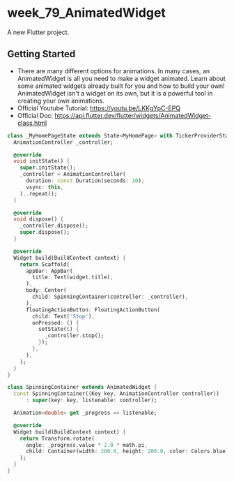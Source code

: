 # week_79_AnimatedWidget

A new Flutter project.

## Getting Started

- There are many different options for animations. In many cases, an AnimatedWidget is all you need to make a widget animated. Learn about some animated widgets already built for you and how to build your own! AnimatedWidget isn't a widget on its own, but it is a powerful tool in creating your own animations. 
- Official Youtube Tutorial: https://youtu.be/LKKgYpC-EPQ
- Official Doc: https://api.flutter.dev/flutter/widgets/AnimatedWidget-class.html

```dart
class _MyHomePageState extends State<MyHomePage> with TickerProviderStateMixin {
  AnimationController _controller;

  @override
  void initState() {
    super.initState();
    _controller = AnimationController(
      duration: const Duration(seconds: 10),
      vsync: this,
    )..repeat();
  }

  @override
  void dispose() {
    _controller.dispose();
    super.dispose();
  }

  @override
  Widget build(BuildContext context) {
    return Scaffold(
      appBar: AppBar(
        title: Text(widget.title),
      ),
      body: Center(
        child: SpinningContainer(controller: _controller),
      ),
      floatingActionButton: FloatingActionButton(
        child: Text('Stop'),
        onPressed: () {
          setState(() {
            _controller.stop();
          });
        },
      ),
    );
  }
}

class SpinningContainer extends AnimatedWidget {
  const SpinningContainer({Key key, AnimationController controller})
      : super(key: key, listenable: controller);

  Animation<double> get _progress => listenable;

  @override
  Widget build(BuildContext context) {
    return Transform.rotate(
      angle: _progress.value * 2.0 * math.pi,
      child: Container(width: 200.0, height: 200.0, color: Colors.blue),
    );
  }
}
```


